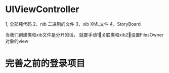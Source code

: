 # UIViewController #

1, 全部纯代码
2，nib 二进制的文件
3，xib XML文件
4，StoryBoard

当我们创建类和xib文件是分开的话， 就要手动1⃣️关联类和xib2⃣️设置FilesOwner对象的view



# 完善之前的登录项目 #


